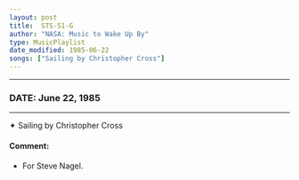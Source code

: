 ```yaml
---
layout: post
title:  STS-51-G
author: "NASA: Music to Wake Up By"
type: MusicPlaylist
date_modified: 1985-06-22
songs: ["Sailing by Christopher Cross"]
---
```


----
### DATE: June 22, 1985
----
✦ Sailing by Christopher Cross

#### Comment:
* For Steve Nagel.



<br/>
<center>
	<a target="_blank"
	   href="https://twitter.com/intent/tweet?hashtags=Space,NASA,Playlist,NASAWakeupCalls,SpaceProgram&text={{ page.author}}, '{{ page.songs.first }}' {{ page.title }}, {{ page.date | date: '%B %d, %Y' }}. {{ site.url }}{{ page.url }}&via=nasawakeupcalls"><i class="fab fa-twitter" alt="Tweet this page" style="font-size: 1.3em;"></i></a>
	&nbsp; 	<i class="fas fa-user-astronaut" style="font-size: 1.5em;"></i> &nbsp;
    <a type="amzn" search="'Sailing by Christopher Cross'" category="popular music">
    <i class="fab fa-amazon" style="font-size: 1.3em;"></i></a>
</center>
